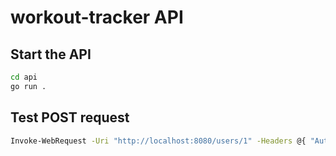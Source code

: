 # workout-tracker API

## Start the API
  ```bash
  cd api
  go run .
  ```
## Test POST request
```bash
Invoke-WebRequest -Uri "http://localhost:8080/users/1" -Headers @{ "Authorization" = "Token" } -Method "POST"
```